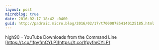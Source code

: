 ```yaml
---
layout: post
microblog: true
date: 2016-02-17 18:42 -0400
guid: http://padraic.micro.blog/2016/02/17/t700087854140125185.html
---
```

high90 – YouTube Downloads from the Command Line [https://t.co/1fpyfmCYLP](https://t.co/1fpyfmCYLP)
